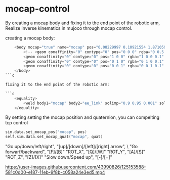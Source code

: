 # mocap-control
By creating a mocap body and fixing it to the end point of the robotic arm, Realize inverse kinematics in mujoco through mocap control.

creating a mocap body:
```c
    <body mocap="true" name="mocap" pos="0.08229997 0.10921554 1.871059">
        <!-- <geom conaffinity="0" contype="0" pos="0 0 0" rgba="0 0.5 0 0.7" size="0.005 0.005 0.005" type="box"></geom>
        <geom conaffinity="0" contype="0" pos="1 0 0" rgba="1 0 0 0.1" size="1 0.005 0.005" type="box"></geom>
        <geom conaffinity="0" contype="0" pos="0 1 0" rgba="0 1 0 0.1" size="0.005 1 0.001" type="box"></geom>
        <geom conaffinity="0" contype="0" pos="0 0 1" rgba="0 0 1 0.1" size="0.005 0.005 1" type="box"></geom> -->
    </body>
```c

fixing it to the end point of the robotic arm:

```c
    <equality>
        <weld body1="mocap" body2="ee_link" solimp="0.9 0.95 0.001" solref="0.02 1"></weld>
    </equality>
```

By setting setting the mocap position and quaternion, you can compelting tcp control
```c
sim.data.set_mocap_pos("mocap", pos)
self.sim.data.set_mocap_quat("mocap", quat)
```
"Go up/down/left/right",     "[up]/[down]/[left]/[right] arrow", \\
"Go forwarf/backward",       "[F]/[B]"
"ROT_X",                     "[Q]/[W]"
"ROT_Y",                     "[A]/[S]"
"ROT_Z",                     "[Z]/[X]"
"Slow down/Speed up",        "[-]/[=]"

https://user-images.githubusercontent.com/43990826/125153588-581c0d00-e187-11eb-9f8b-c058a24e3ed5.mp4


            
